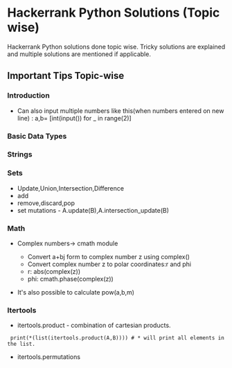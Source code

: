 # Hackerrank Python Solutions (Topic wise)

Hackerrank Python solutions done topic wise. Tricky solutions are explained and multiple solutions are mentioned if applicable.

## Important Tips Topic-wise

### Introduction

- Can also input multiple numbers like this(when numbers entered on new line) : a,b= [int(input()) for _ in range(2)]

### Basic Data Types

### Strings

### Sets

- Update,Union,Intersection,Difference
- add
- remove,discard,pop
- set mutations - A.update(B),A.intersection_update(B)

### Math

- Complex numbers-> cmath module
    - Convert a+bj form to complex number z using complex()
    - Convert complex number z to polar coordinates:r and phi
    - r: abs(complex(z))
    - phi: cmath.phase(complex(z))

- It's also possible to calculate pow(a,b,m)  

### Itertools

- itertools.product - combination of cartesian products.
```
 print(*(list(itertools.product(A,B)))) # * will print all elements in the list.
```
- itertools.permutations